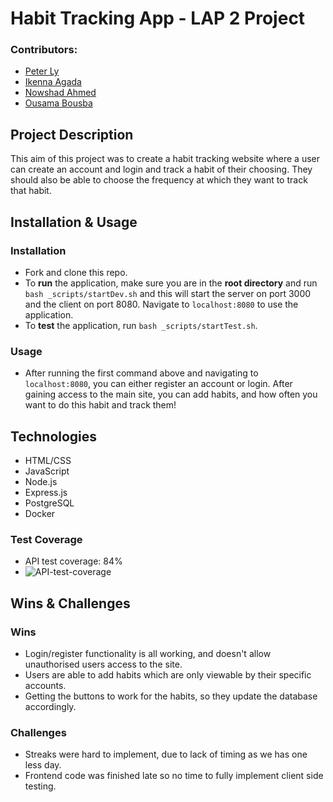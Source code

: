# Habit Tracking App - LAP 2 Project

### Contributors:
- [Peter Ly](https://github.com/peterlydev)
- [Ikenna Agada](https://github.com/ikenna98)
- [Nowshad Ahmed](https://github.com/Nowshad10)
- [Ousama Bousba](https://github.com/ousama1234)

## Project Description
This aim of this project was to create a habit tracking website where a user can create an account and login and track a habit of their choosing. They should also be able to choose the frequency at which they want to track that habit.

## Installation & Usage

### Installation
- Fork and clone this repo.
- To **run** the application, make sure you are in the **root directory** and run `bash _scripts/startDev.sh` and this will start the server on port 3000 and the client on port 8080. Navigate to `localhost:8080` to use the application.
- To **test** the application, run `bash _scripts/startTest.sh`.

### Usage
- After running the first command above and navigating to `localhost:8080`, you can either register an account or login. After gaining access to the main site, you can add habits, and how often you want to do this habit and track them!

## Technologies
- HTML/CSS
- JavaScript
- Node.js
- Express.js
- PostgreSQL
- Docker
### Test Coverage
- API test coverage: 84%
- ![API-test-coverage](https://user-images.githubusercontent.com/91071953/163357066-0dda2172-cca2-497f-8dae-c66ed580b96b.png)
## Wins & Challenges
### Wins
- Login/register functionality is all working, and doesn't allow unauthorised users access to the site.
- Users are able to add habits which are only viewable by their specific accounts.
- Getting the buttons to work for the habits, so they update the database accordingly.

### Challenges
- Streaks were hard to implement, due to lack of timing as we has one less day.
- Frontend code was finished late so no time to fully implement client side testing.
